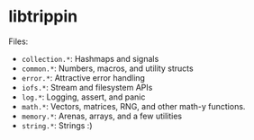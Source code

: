 # libtrippin

Files:
- `collection.*`: Hashmaps and signals
- `common.*`: Numbers, macros, and utility structs
- `error.*`: Attractive error handling
- `iofs.*`: Stream and filesystem APIs
- `log.*`: Logging, assert, and panic
- `math.*`: Vectors, matrices, RNG, and other math-y functions.
- `memory.*`: Arenas, arrays, and a few utilities
- `string.*`: Strings :)
